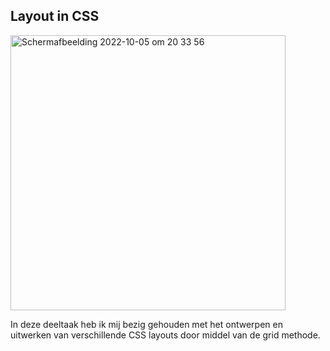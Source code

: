 ## Layout in CSS

<img width="440" alt="Schermafbeelding 2022-10-05 om 20 33 56" src="https://user-images.githubusercontent.com/89298385/200296438-75c223b1-d2ec-41f2-a146-f05e1c8c8ef7.png">

In deze deeltaak heb ik mij bezig gehouden met het ontwerpen en uitwerken van verschillende CSS layouts door middel van de grid methode. 
